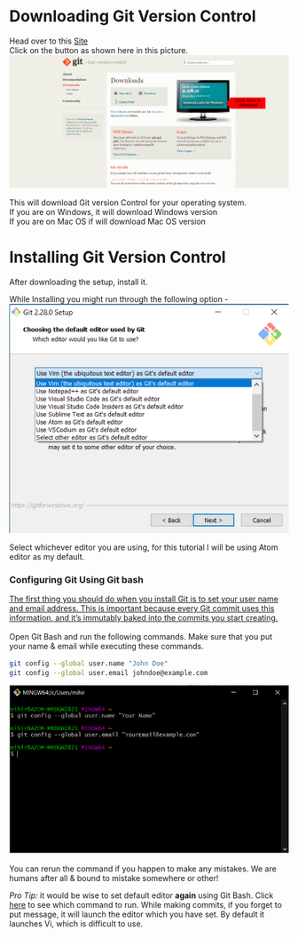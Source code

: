 # Downloading Git Version Control

Head over to this [Site](https://git-scm.com/download)<br>
Click on the button as shown here in this picture.<br>
[![Downloading Git](Assets/Downloading_Git.png)](https://git-scm.com/download)

This will download Git version Control for your operating system.<br>
If you are on Windows, it will download Windows version<br>
If you are on Mac OS if will download Mac OS version<br>

# Installing Git Version Control

After downloading the setup, install it.

While Installing you might run through the following option -<br>
![Editor Choice](Assets/Selecting_Editor.png)

Select whichever editor you are using, for this tutorial I will be using Atom editor as my default.<br>

### Configuring Git Using Git bash

[The first thing you should do when you install Git is to set your user name and email address. This is important because every Git commit uses this information, and it’s immutably baked into the commits you start creating.](https://git-scm.com/book/en/v2/Getting-Started-First-Time-Git-Setup)<br><br>
Open Git Bash and run the following commands. Make sure that you put your name & email while executing these commands.

```bash
git config --global user.name "John Doe"
git config --global user.email johndoe@example.com
```

![Configuring Git using Git Bash](Assets/Configuring_Git_in_Git_Bash.png)<br><br>
You can rerun the command if you happen to make any mistakes. We are humans after all & bound to mistake somewhere or other!<br>

_Pro Tip:_ it would be wise to set default editor **again** using Git Bash. Click [here](https://git-scm.com/book/en/v2/Appendix-C%3A-Git-Commands-Setup-and-Config#_core_editor) to see which command to run.
While making commits, if you forget to put message, it will launch the editor which you have set. By default it launches Vi, which is difficult to use.
